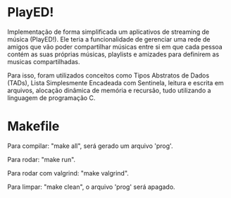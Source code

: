 # PlayED!

Implementação de forma simplificada um aplicativos de streaming de música (PlayED!). Ele teria a funcionalidade de gerenciar uma rede de amigos que vão poder compartilhar músicas entre si em que cada pessoa contém as suas próprias músicas, playlists e amizades para definirem as musicas compartilhadas.

Para isso, foram utilizados conceitos como Tipos Abstratos de Dados (TADs), Lista Simplesmente Encadeada com Sentinela, leitura e escrita em arquivos, alocação dinâmica de memória e recursão, tudo utilizando a linguagem de programação C.

# Makefile

Para compilar: "make all", será gerado um arquivo 'prog'.

Para rodar: "make run".

Para rodar com valgrind: "make valgrind".

Para limpar: "make clean", o arquivo 'prog' será apagado.

